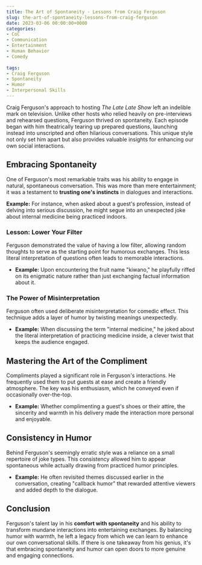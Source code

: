 ```yaml
---
title: The Art of Spontaneity - Lessons from Craig Ferguson
slug: the-art-of-spontaneity-lessons-from-craig-ferguson
date: 2023-03-06 00:00:00+0000
categories:
- CoC
- Communication
- Entertainment
- Human Behavior
- Comedy
  
tags:
- Craig Ferguson
- Spontaneity
- Humor
- Interpersonal Skills
---
```


Craig Ferguson's approach to hosting *The Late Late Show* left an indelible mark on television. Unlike other hosts who relied heavily on pre-interviews and rehearsed questions, Ferguson thrived on spontaneity. Each episode began with him theatrically tearing up prepared questions, launching instead into unscripted and often hilarious conversations. This unique style not only set him apart but also provides valuable insights for enhancing our own social interactions.

## Embracing Spontaneity

One of Ferguson's most remarkable traits was his ability to engage in natural, spontaneous conversation. This was more than mere entertainment; it was a testament to **trusting one's instincts** in dialogues and interactions.

**Example:** For instance, when asked about a guest's profession, instead of delving into serious discussion, he might segue into an unexpected joke about internal medicine being practiced indoors.

### Lesson: Lower Your Filter

Ferguson demonstrated the value of having a low filter, allowing random thoughts to serve as the starting point for humorous exchanges. This less literal interpretation of questions often leads to memorable interactions.

- **Example:** Upon encountering the fruit name "kiwano," he playfully riffed on its enigmatic nature rather than just exchanging factual information about it.

### The Power of Misinterpretation

Ferguson often used deliberate misinterpretation for comedic effect. This technique adds a layer of humor by twisting meanings unexpectedly.

- **Example:** When discussing the term "internal medicine," he joked about the literal interpretation of practicing medicine inside, a clever twist that keeps the audience engaged.

## Mastering the Art of the Compliment

Compliments played a significant role in Ferguson's interactions. He frequently used them to put guests at ease and create a friendly atmosphere. The key was his enthusiasm, which he conveyed even if occasionally over-the-top.

- **Example:** Whether complimenting a guest's shoes or their attire, the sincerity and warmth in his delivery made the interaction more personal and enjoyable.

## Consistency in Humor

Behind Ferguson's seemingly erratic style was a reliance on a small repertoire of joke types. This consistency allowed him to appear spontaneous while actually drawing from practiced humor principles.

- **Example:** He often revisited themes discussed earlier in the conversation, creating "callback humor" that rewarded attentive viewers and added depth to the dialogue.

## Conclusion

Ferguson's talent lay in his **comfort with spontaneity** and his ability to transform mundane interactions into entertaining exchanges. By balancing humor with warmth, he left a legacy from which we can learn to enhance our own conversational skills. If there is one takeaway from his genius, it's that embracing spontaneity and humor can open doors to more genuine and engaging connections.
